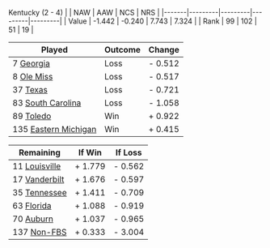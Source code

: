 Kentucky (2 - 4)
|       |   NAW   |   AAW   |   NCS   |   NRS   |
|-------|---------|---------|---------|---------|
| Value |  -1.442 |  -0.240 |   7.743 |   7.324 |
| Rank  |      99 |     102 |      51 |      19 |

| Played                    | Outcome    |  Change  |
|---------------------------|------------|----------|
|   7 [Georgia               ](Georgia.md)| Loss       | -  0.512 |
|   8 [Ole Miss              ](OleMiss.md)| Loss       | -  0.517 |
|  37 [Texas                 ](Texas.md)| Loss       | -  0.721 |
|  83 [South Carolina        ](SouthCarolina.md)| Loss       | -  1.058 |
|  89 [Toledo                ](Toledo.md)| Win        | +  0.922 |
| 135 [Eastern Michigan      ](EasternMichigan.md)| Win        | +  0.415 |

| Remaining                 |  If Win  |  If Loss |
|---------------------------|----------|----------|
|  11 [Louisville            ](Louisville.md)| +  1.779 | -  0.562 |
|  17 [Vanderbilt            ](Vanderbilt.md)| +  1.676 | -  0.597 |
|  35 [Tennessee             ](Tennessee.md)| +  1.411 | -  0.709 |
|  63 [Florida               ](Florida.md)| +  1.088 | -  0.919 |
|  70 [Auburn                ](Auburn.md)| +  1.037 | -  0.965 |
| 137 [Non-FBS               ](NonFBS.md)| +  0.333 | -  3.004 |

